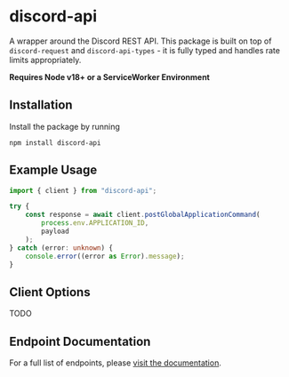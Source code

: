 # discord-api

A wrapper around the Discord REST API. This package is built on top of `discord-request` and `discord-api-types` - it is fully typed and handles rate limits appropriately.

**Requires Node v18+ or a ServiceWorker Environment**

## Installation

Install the package by running

    npm install discord-api

## Example Usage

```ts
import { client } from "discord-api";

try {
	const response = await client.postGlobalApplicationCommand(
		process.env.APPLICATION_ID,
		payload
	);
} catch (error: unknown) {
	console.error((error as Error).message);
}
```

## Client Options

TODO

## Endpoint Documentation

For a full list of endpoints, please [visit the documentation]().
